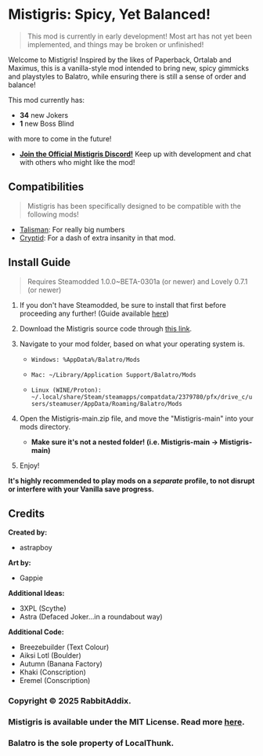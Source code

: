 # Mistigris: Spicy, Yet Balanced!
> This mod is currently in early development! Most art has not yet been implemented, and things may be broken or unfinished!

Welcome to Mistigris! Inspired by the likes of Paperback, Ortalab and Maximus, this is a vanilla-style mod intended to bring new, spicy gimmicks and playstyles to Balatro, while ensuring there is still a sense of order and balance!

This mod currently has:
* **34** new Jokers
* **1** new Boss Blind

with more to come in the future!

* **[Join the Official Mistigris Discord!](<https://discord.gg/fjcBm5YmdN>)**
Keep up with development and chat with others who might like the mod!

## Compatibilities

> Mistigris has been specifically designed to be compatible with the following mods!

* [Talisman](<https://github.com/MathIsFun0/Talisman>): For really big numbers
* [Cryptid](<https://github.com/MathIsFun0/Cryptid>): For a dash of extra insanity in that mod.

## Install Guide
> Requires Steamodded 1.0.0~BETA-0301a (or newer) and Lovely 0.7.1 (or newer)
1. If you don't have Steamodded, be sure to install that first before proceeding any further! (Guide available [here](<https://github.com/Steamodded/smods/wiki>))
2. Download the Mistigris source code through [this link](<https://github.com/astrapboy/Mistigris/archive/refs/heads/main.zip>).
3. Navigate to your mod folder, based on what your operating system is.

	* ```Windows: %AppData%/Balatro/Mods```

	* ```Mac: ~/Library/Application Support/Balatro/Mods```

	* ```Linux (WINE/Proton): ~/.local/share/Steam/steamapps/compatdata/2379780/pfx/drive_c/users/steamuser/AppData/Roaming/Balatro/Mods```

4. Open the Mistigris-main.zip file, and move the "Mistigris-main" into your mods directory.
	* **Make sure it's not a nested folder! (i.e. Mistigris-main -> Mistigris-main)**

5. Enjoy!

**It's highly recommended to play mods on a *separate* profile, to not disrupt or interfere with your Vanilla save progress.**

## Credits
**Created by:**
* astrapboy

**Art by:**
* Gappie

**Additional Ideas:**
* 3XPL (Scythe)
* Astra (Defaced Joker...in a roundabout way)

**Additional Code:**
* Breezebuilder (Text Colour)
* Aiksi Lotl (Boulder)
* Autumn (Banana Factory)
* Khaki (Conscription)
* Eremel (Conscription)

### Copyright © 2025 RabbitAddix.

### Mistigris is available under the MIT License. Read more [here](https://github.com/astrapboy/Mistigris/blob/main/LICENSE).

### Balatro is the sole property of LocalThunk.